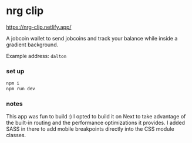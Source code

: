 # nrg clip

https://nrg-clip.netlify.app/

A jobcoin wallet to send jobcoins and track your balance while inside a gradient background.

Example address: `dalton`

### set up

```bash
npm i
npm run dev
```

### notes

This app was fun to build :) I opted to build it on Next to take advantage of the built-in routing and the performance optimizations it provides. I added SASS in there to add mobile breakpoints directly into the CSS module classes.
